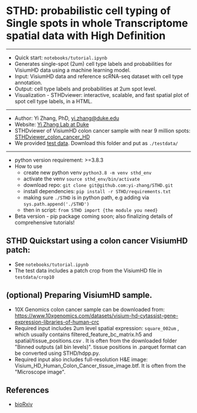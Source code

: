 # STHD: probabilistic cell typing of Single spots in whole Transcriptome spatial data with High Definition

---

- Quick start: `notebooks/tutorial.ipynb`
- Generates single-spot (2um) cell type labels and probabilities for VisiumHD data using a machine learning model.
- Input: VisiumHD data and reference scRNA-seq dataset with cell type annotation.
- Output: cell type labels and probabilities at 2um spot level.
- Visualization - STHDviewer: interactive, scalable, and fast spatial plot of spot cell type labels, in a HTML.

---

- Author: Yi Zhang, PhD, yi.zhang@duke.edu
- Website: [Yi Zhang Lab at Duke](https://yi-zhang-compbio-lab.github.io)
- STHDviewer of VisiumHD colon cancer sample with near 9 million spots: [STHDviewer_colon_cancer_HD](https://yi-zhang-compbio-lab.github.io/STHDviewer_colon_cancer_hd/STHDviewer_crchd.html)
- We provided [test data](https://duke.box.com/v/yi-zhang-duke-sthd-test). Download this folder and put as `./testdata/`

---
- python version requirement: >=3.8.3
- How to use
  - create new python venv `python3.8 -m venv sthd_env`
  - activate the venv `source sthd_env/bin/activate`
  - download repo: `git clone git@github.com:yi-zhang/STHD.git`
  - install dependencies: `pip install -r STHD/requirements.txt`
  - making sure `./STHD` is in python path, e.g adding via `sys.path.append('./STHD')`
  - then in script: `from STHD import {the module you need}`
- Beta version - pip package coming soon; also finalizing details of comprehensive tutorials! 

## STHD Quickstart using a colon cancer VisiumHD patch:

- See `notebooks/tutorial.ipynb`
- The test data includes a patch crop from the VisiumHD file in `testdata/crop10`
  
## (optional) Preparing VisiumHD sample. 
- 10X Genomics colon cancer sample can be downloaded from: https://www.10xgenomics.com/datasets/visium-hd-cytassist-gene-expression-libraries-of-human-crc
- Required input includes 2um level spatial expression: `square_002um` , which usually contains filtered_feature_bc_matrix.h5 and spatial/tissue_positions.csv . It is often from the downloaded folder "Binned outputs (all bin levels)". tissue positions in .parquet format can be converted using STHD/hdpp.py.
- Required input also includes full-resolution H&E image: Visium_HD_Human_Colon_Cancer_tissue_image.btf. It is often from the "Microscope image".

## References
- [bioRxiv](https://www.biorxiv.org/content/10.1101/2024.06.20.599803v1)
